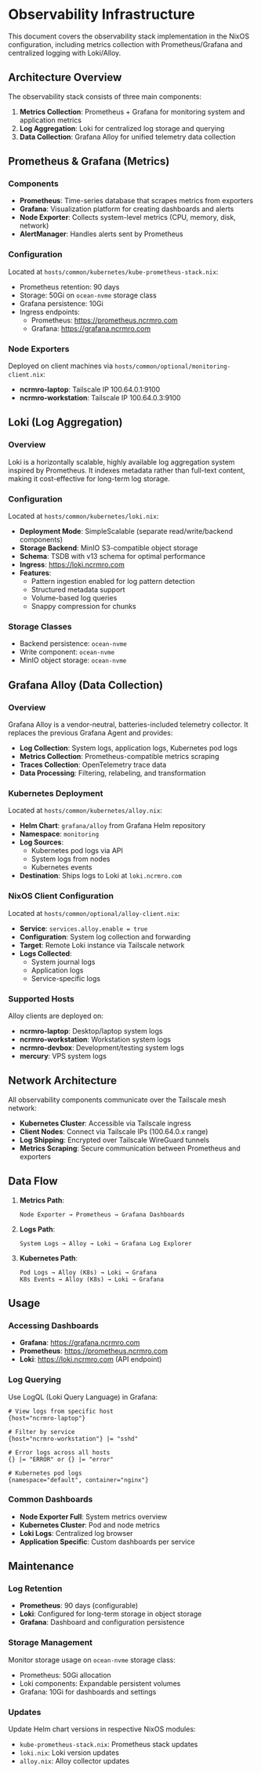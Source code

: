 # Observability Infrastructure

This document covers the observability stack implementation in the NixOS configuration, including metrics collection with Prometheus/Grafana and centralized logging with Loki/Alloy.

## Architecture Overview

The observability stack consists of three main components:

1. **Metrics Collection**: Prometheus + Grafana for monitoring system and application metrics
2. **Log Aggregation**: Loki for centralized log storage and querying
3. **Data Collection**: Grafana Alloy for unified telemetry data collection

## Prometheus & Grafana (Metrics)

### Components

- **Prometheus**: Time-series database that scrapes metrics from exporters
- **Grafana**: Visualization platform for creating dashboards and alerts
- **Node Exporter**: Collects system-level metrics (CPU, memory, disk, network)
- **AlertManager**: Handles alerts sent by Prometheus

### Configuration

Located at `hosts/common/kubernetes/kube-prometheus-stack.nix`:

- Prometheus retention: 90 days
- Storage: 50Gi on `ocean-nvme` storage class
- Grafana persistence: 10Gi
- Ingress endpoints:
  - Prometheus: https://prometheus.ncrmro.com
  - Grafana: https://grafana.ncrmro.com

### Node Exporters

Deployed on client machines via `hosts/common/optional/monitoring-client.nix`:

- **ncrmro-laptop**: Tailscale IP 100.64.0.1:9100
- **ncrmro-workstation**: Tailscale IP 100.64.0.3:9100

## Loki (Log Aggregation)

### Overview

Loki is a horizontally scalable, highly available log aggregation system inspired by Prometheus. It indexes metadata rather than full-text content, making it cost-effective for long-term log storage.

### Configuration

Located at `hosts/common/kubernetes/loki.nix`:

- **Deployment Mode**: SimpleScalable (separate read/write/backend components)
- **Storage Backend**: MinIO S3-compatible object storage
- **Schema**: TSDB with v13 schema for optimal performance
- **Ingress**: https://loki.ncrmro.com
- **Features**:
  - Pattern ingestion enabled for log pattern detection
  - Structured metadata support
  - Volume-based log queries
  - Snappy compression for chunks

### Storage Classes

- Backend persistence: `ocean-nvme`
- Write component: `ocean-nvme`
- MinIO object storage: `ocean-nvme`

## Grafana Alloy (Data Collection)

### Overview

Grafana Alloy is a vendor-neutral, batteries-included telemetry collector. It replaces the previous Grafana Agent and provides:

- **Log Collection**: System logs, application logs, Kubernetes pod logs
- **Metrics Collection**: Prometheus-compatible metrics scraping
- **Traces Collection**: OpenTelemetry trace data
- **Data Processing**: Filtering, relabeling, and transformation

### Kubernetes Deployment

Located at `hosts/common/kubernetes/alloy.nix`:

- **Helm Chart**: `grafana/alloy` from Grafana Helm repository
- **Namespace**: `monitoring`
- **Log Sources**:
  - Kubernetes pod logs via API
  - System logs from nodes
  - Kubernetes events
- **Destination**: Ships logs to Loki at `loki.ncrmro.com`

### NixOS Client Configuration

Located at `hosts/common/optional/alloy-client.nix`:

- **Service**: `services.alloy.enable = true`
- **Configuration**: System log collection and forwarding
- **Target**: Remote Loki instance via Tailscale network
- **Logs Collected**:
  - System journal logs
  - Application logs
  - Service-specific logs

### Supported Hosts

Alloy clients are deployed on:

- **ncrmro-laptop**: Desktop/laptop system logs
- **ncrmro-workstation**: Workstation system logs  
- **ncrmro-devbox**: Development/testing system logs
- **mercury**: VPS system logs

## Network Architecture

All observability components communicate over the Tailscale mesh network:

- **Kubernetes Cluster**: Accessible via Tailscale ingress
- **Client Nodes**: Connect via Tailscale IPs (100.64.0.x range)
- **Log Shipping**: Encrypted over Tailscale WireGuard tunnels
- **Metrics Scraping**: Secure communication between Prometheus and exporters

## Data Flow

1. **Metrics Path**:
   ```
   Node Exporter → Prometheus → Grafana Dashboards
   ```

2. **Logs Path**:
   ```
   System Logs → Alloy → Loki → Grafana Log Explorer
   ```

3. **Kubernetes Path**:
   ```
   Pod Logs → Alloy (K8s) → Loki → Grafana
   K8s Events → Alloy (K8s) → Loki → Grafana
   ```

## Usage

### Accessing Dashboards

- **Grafana**: https://grafana.ncrmro.com
- **Prometheus**: https://prometheus.ncrmro.com
- **Loki**: https://loki.ncrmro.com (API endpoint)

### Log Querying

Use LogQL (Loki Query Language) in Grafana:

```logql
# View logs from specific host
{host="ncrmro-laptop"}

# Filter by service
{host="ncrmro-workstation"} |= "sshd"

# Error logs across all hosts  
{} |= "ERROR" or {} |= "error"

# Kubernetes pod logs
{namespace="default", container="nginx"}
```

### Common Dashboards

- **Node Exporter Full**: System metrics overview
- **Kubernetes Cluster**: Pod and node metrics
- **Loki Logs**: Centralized log browser
- **Application Specific**: Custom dashboards per service

## Maintenance

### Log Retention

- **Prometheus**: 90 days (configurable)
- **Loki**: Configured for long-term storage in object storage
- **Grafana**: Dashboard and configuration persistence

### Storage Management

Monitor storage usage on `ocean-nvme` storage class:
- Prometheus: 50Gi allocation
- Loki components: Expandable persistent volumes
- Grafana: 10Gi for dashboards and settings

### Updates

Update Helm chart versions in respective NixOS modules:
- `kube-prometheus-stack.nix`: Prometheus stack updates
- `loki.nix`: Loki version updates  
- `alloy.nix`: Alloy collector updates